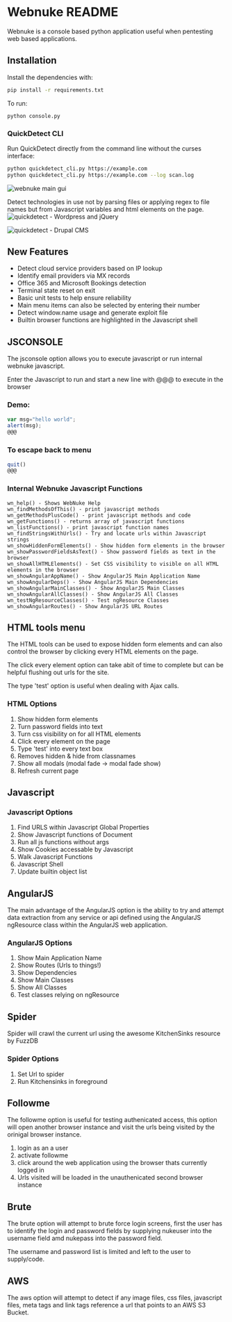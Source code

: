 # Webnuke README

Webnuke is a console based python application useful when pentesting web based applications.

## Installation

Install the dependencies with:

```bash
pip install -r requirements.txt
```


To run:
```
python console.py
```

### QuickDetect CLI

Run QuickDetect directly from the command line without the curses interface:

```bash
python quickdetect_cli.py https://example.com
python quickdetect_cli.py https://example.com --log scan.log
```

![webnuke main gui](http://bugbound.co.uk/sites/default/files/webnuke%20mainscreen.png?19)

Detect technologies in use not by parsing files or applying regex to file names but from Javascript variables and html elements on the page.
![quickdetect - Wordpress and jQuery](http://bugbound.co.uk/sites/default/files/webnuke-quickdetect.png)

![quickdetect - Drupal CMS](http://bugbound.co.uk/sites/default/files/webnuke-drupal.png)


## New Features

- Detect cloud service providers based on IP lookup
- Identify email providers via MX records
- Office 365 and Microsoft Bookings detection
- Terminal state reset on exit
- Basic unit tests to help ensure reliability
- Main menu items can also be selected by entering their number
- Detect window.name usage and generate exploit file
- Builtin browser functions are highlighted in the Javascript shell


## JSCONSOLE

The jsconsole option allows you to execute javascript or run internal webnuke javascript.

Enter the Javascript to run and start a new line with @@@ to execute in the browser

### Demo:
```javascript
var msg="hello world";
alert(msg);
@@@
```

### To escape back to menu
```javascript
quit()
@@@
```


### Internal Webnuke Javascript Functions
```
wn_help() - Shows WebNuke Help
wn_findMethodsOfThis() - print javascript methods
wn_getMethodsPlusCode() - print javascript methods and code
wn_getFunctions() - returns array of javascript functions
wn_listFunctions() - print javascript function names
wn_findStringsWithUrls() - Try and locate urls within Javascript strings
wn_showHiddenFormElements() - Show hidden form elements in the browser
wn_showPasswordFieldsAsText() - Show password fields as text in the browser
wn_showAllHTMLElements() - Set CSS visibility to visible on all HTML elements in the browser
wn_showAngularAppName() - Show AngularJS Main Application Name
wn_showAngularDeps() - Show AngularJS Main Dependencies
wn_showAngularMainClasses() - Show AngularJS Main Classes
wn_showAngularAllClasses() - Show AngularJS All Classes
wn_testNgResourceClasses() - Test ngResource Classes
wn_showAngularRoutes() - Show AngularJS URL Routes
```

## HTML tools menu

The HTML tools can be used to expose hidden form elements and can also control the browser by clicking every HTML elements on the page. 

The click every element option can take abit of time to complete but can be helpful flushing out urls for the site.

The type 'test' option is useful when dealing with Ajax calls.
                                        
### HTML Options                                                                        
1. Show hidden form elements
2. Turn password fields into text
3. Turn css visibility on for all HTML elements
4. Click every element on the page
5. Type 'test' into every text box
6. Removes hidden & hide from classnames
7. Show all modals (modal fade -> modal fade show)
8. Refresh current page


## Javascript

### Javascript Options
                                                                              
1. Find URLS within Javascript Global Properties
2. Show Javascript functions of Document
3. Run all js functions without args
4. Show Cookies accessable by Javascript
5. Walk Javascript Functions
6. Javascript Shell
7. Update builtin object list


## AngularJS

The main advantage of the AngularJS option is the ability to try and attempt data extraction from any service or api defined using the AngularJS ngResource class within the AngularJS web application.

### AngularJS Options

1. Show Main Application Name                                              
2. Show Routes (Urls to things!)                                                            
3. Show Dependencies                                                       
4. Show Main Classes                                                       
5. Show All Classes                                                        
6. Test classes relying on ngResource 


## Spider

Spider will crawl the current url using the awesome KitchenSinks resource by FuzzDB

### Spider Options

1. Set Url to spider                                                       
2. Run Kitchensinks in foreground


## Followme

The followme option is useful for testing authenicated access, this option will open another browser instance and visit the urls being visited by the orinigal browser instance.

1. login as an a user
2. activate followme
3. click around the web application using the browser thats currently logged in
4. Urls visited will be loaded in the unauthenicated second browser instance


## Brute

The brute option will attempt to brute force login screens, first the user has to identify the login and password fields by supplying nukeuser into the username field amd nukepass into the password field.

The username and password list is limited and left to the user to supply/code.


## AWS

The aws option will attempt to detect if any image files, css files, javascript files, meta tags and link tags reference a url that points to an AWS S3 Bucket.

